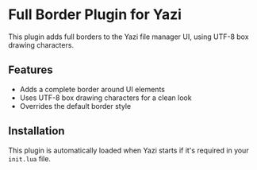 # Full Border Plugin for Yazi

This plugin adds full borders to the Yazi file manager UI, using UTF-8 box drawing characters.

## Features

- Adds a complete border around UI elements
- Uses UTF-8 box drawing characters for a clean look
- Overrides the default border style

## Installation

This plugin is automatically loaded when Yazi starts if it's required in your `init.lua` file.

